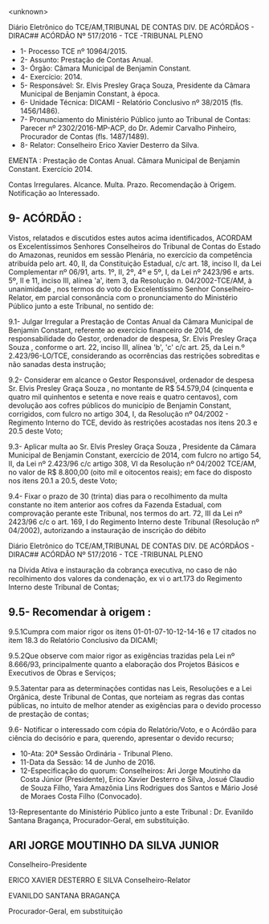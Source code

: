 &lt;unknown&gt;

Diário Eletrônico do TCE/AM,TRIBUNAL DE CONTAS DIV. DE ACÓRDÃOS - DIRAC## ACÓRDÃO Nº 517/2016 - TCE -TRIBUNAL PLENO

- 1- Processo TCE nº 10964/2015.
- 2- Assunto: Prestação de Contas Anual.
- 3- Órgão: Câmara Municipal de Benjamin Constant.
- 4- Exercício: 2014.
- 5-  Responsável: Sr.  Elvis  Presley  Graça  Souza,  Presidente  da  Câmara  Municipal  de Benjamin Constant, à época.
- 6- Unidade Técnica: DICAMI -  Relatório Conclusivo nº 38/2015 (fls. 1456/1486).
- 7- Pronunciamento do Ministério Público junto ao Tribunal de Contas: Parecer nº 2302/2016-MP-ACP, do Dr. Ademir Carvalho Pinheiro, Procurador de Contas (fls. 1487/1489).
- 8- Relator: Conselheiro Erico Xavier Desterro da Silva.

EMENTA : Prestação  de  Contas  Anual.  Câmara Municipal de Benjamin Constant. Exercício 2014.

Contas Irregulares. Alcance. Multa. Prazo. Recomendação à Origem. Notificação ao Interessado.

## 9- ACÓRDÃO :

Vistos, relatados e discutidos estes autos acima identificados, ACORDAM os Excelentíssimos Senhores Conselheiros do Tribunal de Contas do Estado do Amazonas, reunidos em sessão Plenária, no exercício da competência atribuída pelo  art.  40,  II, da Constituição Estadual, c/c art. 18, inciso II, da Lei Complementar nº 06/91,  arts. 1º, II, 2º, 4º e 5º, I, da Lei nº 2423/96 e arts. 5º, II e 11, inciso III, alínea 'a', item 3, da Resolução n. 04/2002-TCE/AM, à  unanimidade , nos  termos  do  voto  do  Excelentíssimo  Senhor Conselheiro-Relator, em  parcial  consonância com  o  pronunciamento  do  Ministério Público junto a este Tribunal, no sentido de:

9.1-  Julgar  Irregular a  Prestação de Contas Anual da Câmara Municipal de Benjamin  Constant,  referente  ao  exercício  financeiro  de  2014,  de  responsabilidade  do Gestor, ordenador de despesa, Sr. Elvis Presley Graça Souza , conforme o art. 22, inciso III, alínea 'b', 'c' c/c art. 25, da Lei n.º 2.423/96-LO/TCE, considerando as ocorrências das restrições sobreditas e não sanadas desta instrução;

9.2-  Considerar em alcance o  Gestor Responsável, ordenador  de despesa Sr. Elvis Presley Graça Souza ,  no  montante de R$  54.579,04 (cinquenta e quatro mil quinhentos e setenta e nove reais e quatro centavos), com devolução aos cofres públicos do município de Benjamin Constant, corrigidos, com fulcro no artigo 304, I, da Resolução nº 04/2002 - Regimento Interno do TCE, devido às restrições acostadas nos itens 20.3 e 20.5 deste Voto;

9.3- Aplicar multa ao Sr. Elvis Presley Graça Souza , Presidente da Câmara Municipal de Benjamin Constant, exercício de 2014, com fulcro no artigo 54, II, da Lei nº 2.423/96 c/c artigo 308, VI  da Resolução nº 04/2002 TCE/AM, no valor de R$ 8.800,00 (oito mil e oitocentos reais); em face do disposto nos itens 20.1 a 20.5, deste Voto;

9.4- Fixar o prazo de 30 (trinta) dias para o recolhimento da multa constante no  item  anterior  aos  cofres  da  Fazenda  Estadual,  com  comprovação  perante  este Tribunal, nos termos do art. 72, III da Lei nº 2423/96 c/c o art. 169, I do Regimento Interno deste Tribunal (Resolução nº 04/2002), autorizando a instauração de inscrição do débito

Diário Eletrônico do TCE/AM,TRIBUNAL DE CONTAS DIV. DE ACÓRDÃOS - DIRAC## ACÓRDÃO Nº 517/2016 - TCE -TRIBUNAL PLENO

na Dívida Ativa e instauração da cobrança executiva, no caso de não recolhimento dos valores da condenação, ex vi o art.173 do Regimento Interno deste Tribunal de Contas;

## 9.5- Recomendar à origem :

9.5.1Cumpra com maior rigor os itens 01-01-07-10-12-14-16 e 17 citados no item 18.3 do Relatório Conclusivo da DICAMI;

9.5.2Que  observe  com  maior  rigor  as  exigências  trazidas  pela  Lei  nº 8.666/93,  principalmente  quanto  a  elaboração  dos  Projetos  Básicos  e  Executivos  de Obras e Serviços;

9.5.3atentar para as determinações contidas nas Leis, Resoluções e a Lei Orgânica, deste Tribunal de Contas, que norteiam as regras das contas públicas, no intuito de melhor atender as exigências para o devido processo de prestação de contas;

9.6- Notificar o interessado com cópia do Relatório/Voto, e o Acórdão para ciência do decisório e para, querendo, apresentar o devido recurso;

- 10-Ata: 20ª Sessão Ordinária - Tribunal Pleno.
- 11-Data da Sessão: 14 de Junho de 2016.
- 12-Especificação  do  quorum: Conselheiros: Ari Jorge  Moutinho  da  Costa  Júnior (Presidente), Erico Xavier Desterro e Silva, Josué Claudio de Souza Filho, Yara Amazônia Lins Rodrigues dos Santos e Mário José de Moraes Costa Filho (Convocado).

13-Representante do Ministério Público junto a este Tribunal : Dr.  Evanildo Santana Bragança, Procurador-Geral, em substituição.

## ARI JORGE MOUTINHO DA SILVA JUNIOR

Conselheiro-Presidente

ERICO XAVIER DESTERRO E SILVA Conselheiro-Relator

EVANILDO SANTANA BRAGANÇA

Procurador-Geral, em substituição